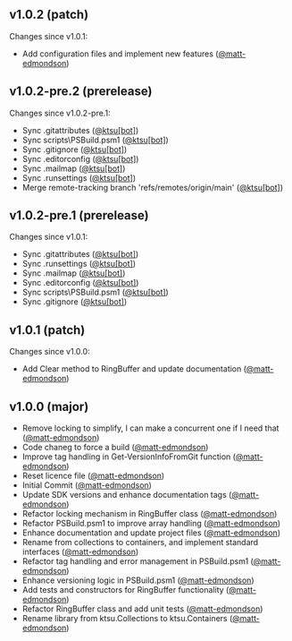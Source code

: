 ## v1.0.2 (patch)

Changes since v1.0.1:

- Add configuration files and implement new features ([@matt-edmondson](https://github.com/matt-edmondson))
## v1.0.2-pre.2 (prerelease)

Changes since v1.0.2-pre.1:

- Sync .gitattributes ([@ktsu[bot]](https://github.com/ktsu[bot]))
- Sync scripts\PSBuild.psm1 ([@ktsu[bot]](https://github.com/ktsu[bot]))
- Sync .gitignore ([@ktsu[bot]](https://github.com/ktsu[bot]))
- Sync .editorconfig ([@ktsu[bot]](https://github.com/ktsu[bot]))
- Sync .mailmap ([@ktsu[bot]](https://github.com/ktsu[bot]))
- Sync .runsettings ([@ktsu[bot]](https://github.com/ktsu[bot]))
- Merge remote-tracking branch 'refs/remotes/origin/main' ([@ktsu[bot]](https://github.com/ktsu[bot]))
## v1.0.2-pre.1 (prerelease)

Changes since v1.0.1:

- Sync .gitattributes ([@ktsu[bot]](https://github.com/ktsu[bot]))
- Sync .runsettings ([@ktsu[bot]](https://github.com/ktsu[bot]))
- Sync .mailmap ([@ktsu[bot]](https://github.com/ktsu[bot]))
- Sync .editorconfig ([@ktsu[bot]](https://github.com/ktsu[bot]))
- Sync scripts\PSBuild.psm1 ([@ktsu[bot]](https://github.com/ktsu[bot]))
- Sync .gitignore ([@ktsu[bot]](https://github.com/ktsu[bot]))
## v1.0.1 (patch)

Changes since v1.0.0:

- Add Clear method to RingBuffer and update documentation ([@matt-edmondson](https://github.com/matt-edmondson))
## v1.0.0 (major)

- Remove locking to simplify, I can make a concurrent one if I need that ([@matt-edmondson](https://github.com/matt-edmondson))
- Code chaneg to force a build ([@matt-edmondson](https://github.com/matt-edmondson))
- Improve tag handling in Get-VersionInfoFromGit function ([@matt-edmondson](https://github.com/matt-edmondson))
- Reset licence file ([@matt-edmondson](https://github.com/matt-edmondson))
- Initial Commit ([@matt-edmondson](https://github.com/matt-edmondson))
- Update SDK versions and enhance documentation tags ([@matt-edmondson](https://github.com/matt-edmondson))
- Refactor locking mechanism in RingBuffer class ([@matt-edmondson](https://github.com/matt-edmondson))
- Refactor PSBuild.psm1 to improve array handling ([@matt-edmondson](https://github.com/matt-edmondson))
- Enhance documentation and update project files ([@matt-edmondson](https://github.com/matt-edmondson))
- Rename from collections to containers, and implement standard interfaces ([@matt-edmondson](https://github.com/matt-edmondson))
- Refactor tag handling and error management in PSBuild.psm1 ([@matt-edmondson](https://github.com/matt-edmondson))
- Enhance versioning logic in PSBuild.psm1 ([@matt-edmondson](https://github.com/matt-edmondson))
- Add tests and constructors for RingBuffer functionality ([@matt-edmondson](https://github.com/matt-edmondson))
- Refactor RingBuffer class and add unit tests ([@matt-edmondson](https://github.com/matt-edmondson))
- Rename library from ktsu.Collections to ktsu.Containers ([@matt-edmondson](https://github.com/matt-edmondson))
